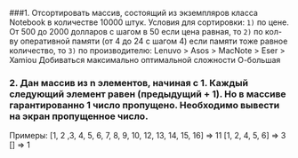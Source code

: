 ###1. Отсортировать массив, состоящий из экземпляров класса Notebook в количестве 10000 штук.
Условия для сортировки:
`1)` по цене. От 500 до 2000 долларов с шагом в 50
если цена равная, то
`2)` по кол-ву оперативной памяти (от 4 до 24 с шагом 4)
если памяти тоже равное количество, то 
`3)` по производителю:
Lenuvo > Asos > MacNote > Eser > Xamiou
Добиваться максимально оптимальной сложности О-большая


### 2. Дан массив из n элементов, начиная с 1. Каждый следующий элемент равен (предыдущий + 1). Но в массиве гарантированно 1 число пропущено. Необходимо вывести на экран пропущенное число.
Примеры:
[1, 2 ,3, 4, 5, 6, 7, 8, 9, 10, 12, 13, 14, 15, 16] => 11
[1, 2, 4, 5, 6] => 3
[] => 1